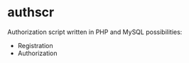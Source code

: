authscr
=======

Authorization script written in PHP and MySQL
possibilities:
- Registration
- Authorization
